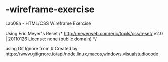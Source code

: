 # -wireframe-exercise
Lab08a - HTML/CSS Wireframe Exercise

Using Eric Meyer's Reset
/* http://meyerweb.com/eric/tools/css/reset/ 
   v2.0 | 20110126
   License: none (public domain)
*/

using Git Ignore from # Created by https://www.gitignore.io/api/node,linux,macos,windows,visualstudiocode
